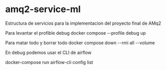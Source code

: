 # amq2-service-ml
 Estructura de servicios para la implementacion del proyecto final de AMq2

Para levantar el profible debug
docker compose --profile debug up

Para matar todo y borrar todo
 docker compose down --rmi all --volume 

En debug podemos usar el CLI de airflow

docker-compose run airflow-cli config list      
